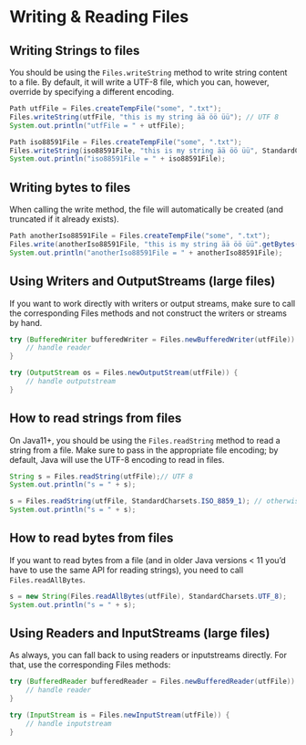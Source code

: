 # Writing & Reading Files

## Writing Strings to files

You should be using the `Files.writeString` method to write string content to a file. By default, it will write a UTF-8 file, which you can, however, override by specifying a different encoding.

```java
Path utfFile = Files.createTempFile("some", ".txt");
Files.writeString(utfFile, "this is my string ää öö üü"); // UTF 8
System.out.println("utfFile = " + utfFile);

Path iso88591File = Files.createTempFile("some", ".txt");
Files.writeString(iso88591File, "this is my string ää öö üü", StandardCharsets.ISO_8859_1); // otherwise == utf8
System.out.println("iso88591File = " + iso88591File);
```

## Writing bytes to files

When calling the write method, the file will automatically be created (and truncated if it already exists).

```java
Path anotherIso88591File = Files.createTempFile("some", ".txt");
Files.write(anotherIso88591File, "this is my string ää öö üü".getBytes(StandardCharsets.ISO_8859_1));
System.out.println("anotherIso88591File = " + anotherIso88591File);
```

## Using Writers and OutputStreams (large files)

If you want to work directly with writers or output streams, make sure to call the corresponding Files methods and not construct the writers or streams by hand.

```java
try (BufferedWriter bufferedWriter = Files.newBufferedWriter(utfFile)) {
    // handle reader
}

try (OutputStream os = Files.newOutputStream(utfFile)) {
    // handle outputstream
}
```

## How to read strings from files

On Java11+, you should be using the `Files.readString` method to read a string from a file. Make sure to pass in the appropriate file encoding; by default, Java will use the UTF-8 encoding to read in files.

```java
String s = Files.readString(utfFile);// UTF 8
System.out.println("s = " + s);

s = Files.readString(utfFile, StandardCharsets.ISO_8859_1); // otherwise == utf8
System.out.println("s = " + s);
```

## How to read bytes from files

If you want to read bytes from a file (and in older Java versions < 11 you’d have to use the same API for reading strings), you need to call `Files.readAllBytes`.

```java
s = new String(Files.readAllBytes(utfFile), StandardCharsets.UTF_8);
System.out.println("s = " + s);
```

## Using Readers and InputStreams (large files)

As always, you can fall back to using readers or inputstreams directly. For that, use the corresponding Files methods:

```java
try (BufferedReader bufferedReader = Files.newBufferedReader(utfFile)) {
    // handle reader
}

try (InputStream is = Files.newInputStream(utfFile)) {
    // handle inputstream
}
```
